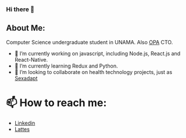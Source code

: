 ### Hi there 👋

## About Me:
Computer Science undergraduate student in UNAMA.
Also [OPA](https://github.com/Dappis) CTO.

- 🔭 I’m currently working on javascript, including Node.js, React.js and React-Native.
- 🌱 I’m currently learning Redux and Python.
- 👯 I’m looking to collaborate on health technology projects, just as [Sexadapt](https://github.com/sexadapt)

# 📫 How to reach me:
- [Linkedin](https://www.linkedin.com/in/diogofelipe/)
- [Lattes](http://lattes.cnpq.br/6674011441732123)
